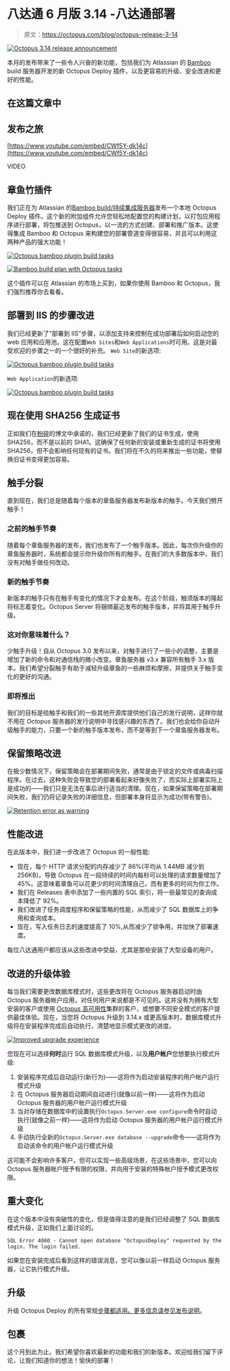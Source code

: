 # 八达通 6 月版 3.14 -八达通部署

> 原文：<https://octopus.com/blog/octopus-release-3-14>

[![Octopus 3.14 release announcement](img/9ec0344f51a92960f556055e126b7733.png)](#)

本月的发布带来了一些令人兴奋的新功能，包括我们为 Atlassian 的 [Bamboo](https://www.atlassian.com/software/bamboo) build 服务器开发的新 Octopus Deploy 插件，以及更容易的升级、安全改进和更好的性能。

## 在这篇文章中

## 发布之旅

[https://www.youtube.com/embed/CWf5Y-dk14c](https://www.youtube.com/embed/CWf5Y-dk14c)

VIDEO

## 章鱼竹插件

我们正在为 Atlassian 的[Bamboo build/持续集成服务器](https://www.atlassian.com/software/bamboo)发布一个本地 Octopus Deploy 插件。这个新的附加组件允许您轻松地配置您的构建计划，以打包应用程序进行部署，将包推送到 Octopus，以一流的方式创建、部署和推广版本。这使得集成 Bamboo 和 Octopus 来构建您的部署管道变得很容易，并且可以利用这两种产品的强大功能！

[![Octopus bamboo plugin build tasks](img/6d92b0b200969bc1b4fb9489d653a091.png)](#)

[![Bamboo build plan with Octopus tasks](img/65c65df2346d7ee13334a59dd191866e.png)](#)

这个插件可以在 Atlassian 的市场上买到，如果你使用 Bamboo 和 Octopus，我们强烈推荐你去看看。

## 部署到 IIS 的步骤改进

我们已经更新了“部署到 IIS”步骤，以添加支持来控制在成功部署后如何启动您的 web 应用和应用池。这在配置`Web Sites`和`Web Applications`时可用。这是对最受欢迎的步骤之一的一个很好的补充。
`Web Site`的新选项:

[![Octopus bamboo plugin build tasks](img/80149b9a62067bd1f387f4e18389eae8.png)](#)

`Web Application`的新选项:

[![Octopus bamboo plugin build tasks](img/4133806d8a80a6a22530a40367188a03.png)](#)

## 现在使用 SHA256 生成证书

正如我们在[粉碎](https://octopus.com/blog/shattered)的博文中承诺的，我们已经更新了我们的证书生成，使用 SHA256，而不是以前的 SHA1。这确保了任何新的安装或重新生成的证书将使用 SHA256，但不会影响任何现有的证书。我们将在不久的将来推出一些功能，使替换旧证书变得更加容易。

## 触手分裂

直到现在，我们总是随着每个版本的章鱼服务器发布新版本的触手。今天我们劈开触手！

### 之前的触手节奏

随着每个章鱼服务器的发布，我们也发布了一个触手版本。因此，每次你升级你的章鱼服务器时，系统都会提示你升级你所有的触手。在我们的大多数版本中，我们没有对触手做任何改动。

### 新的触手节奏

新版本的触手只有在触手有变化的情况下才会发布。在这个阶段，触须版本的隆起将标志着变化。Octopus Server 将捆绑最近发布的触手版本，并将其用于触手升级。

### 这对你意味着什么？

少触手升级！自从 Octopus 3.0 发布以来，对触手进行了一些小的调整，主要是增加了新的命令和对通信栈的微小改变。章鱼服务器 v3.x 兼容所有触手 3.x 版本。我们希望分裂触手有助于减轻升级章鱼的一些麻烦和摩擦，并提供关于触手变化的更好的沟通。

### 即将推出

我们的目标是给触手和我们的一些其他开源库提供他们自己的发行说明，这样你就不用在 Octopus 服务器的发行说明中寻找感兴趣的东西了。我们也会给你自动升级触手的能力，只要一个新的触手版本发布，而不是等到下一个章鱼服务器发布。

## 保留策略改进

在极少数情况下，保留策略会在部署期间失败，通常是由于锁定的文件或病毒扫描程序。在过去，这种失败会导致您的部署看起来好像失败了，而实际上部署实际上是成功的——我们只是无法在事后进行适当的清理。现在，如果保留策略在部署期间失败，我们仍将记录失败的详细信息，但部署本身将显示为成功(带有警告)。

[![Retention error as warning](img/c7c7778ebde76f93eb7993f9ec65a927.png)](#)

## 性能改进

在此版本中，我们进一步改进了 Octopus 的一般性能:

*   现在，每个 HTTP 请求分配的内存减少了 86%(平均从 1.44MB 减少到 256KB)，导致 Octopus 在一段持续的时间内每秒可以处理的请求数量增加了 45%。这意味着章鱼可以花更少的时间清理自己，而有更多的时间为你工作。
*   我们在 Releases 表中添加了一些内置的 SQL 索引，将一些最常见的查询成本降低了 92%。
*   我们改进了任务调度程序和保留策略的性能，从而减少了 SQL 数据库上的争用和查询成本。
*   现在，写入任务日志的速度提高了 10%,从而减少了锁争用，并加快了部署速度。

每位八达通用户都应该从这些改进中受益，尤其是那些安装了大型设备的用户。

## 改进的升级体验

每当我们需要更改数据库模式时，这些更改将在 Octopus 服务器启动时由 Octopus 服务器帐户应用，对任何用户来说都是不可见的。这并没有为拥有大型安装的客户或使用 [Octopus 高可用性](https://g.octopushq.com/HighAvailability)集群的客户，或想要不同安全模式的客户提供最佳体验。现在，当您将 Octopus 升级到 3.14.x 或更高版本时，数据库模式升级将在安装程序完成后自动执行，清楚地显示模式更改的进度。

[![Improved upgrade experience](img/95dbe328ef6b9acfab85576d031240aa.png)](#)

您现在可以选择**何时**运行 SQL 数据库模式升级，以及**用户帐户**您想要执行模式升级:

1.  安装程序完成后自动运行(新行为)——这将作为启动安装程序的用户帐户运行模式升级
2.  在 Octopus 服务器启动期间自动进行(就像以前一样)——这将作为启动 Octopus 服务器的用户帐户运行模式升级
3.  当对存储在数据库中的设置执行`Octopus.Server.exe configure`命令时自动执行(就像之前一样)——这将作为启动 Octopus 服务器的用户帐户运行模式升级
4.  手动执行全新的`Octopus.Server.exe database --upgrade`命令——这将作为启动该命令的用户帐户运行模式升级

这可能不会影响许多客户，但可以实现一些高级场景，在这些场景中，您可以向 Octopus 服务器帐户授予有限的权限，并向用于安装的特殊帐户授予模式更改权限。

## 重大变化

在这个版本中没有突破性的变化，但是值得注意的是我们已经调整了 SQL 数据库模式升级，正如我们上面讨论的。

`SQL Error 4060 - Cannot open database "OctopusDeploy" requested by the login. The login failed.`

如果您在安装完成后看到这样的错误消息，您可以像以前一样启动 Octopus 服务器，让它执行模式升级。

## 升级

升级 Octopus Deploy 的所有常规[步骤都适用。更多信息请参见](https://octopus.com/docs/administration/upgrading)[发布说明](https://octopus.com/downloads/compare?to=3.14.0)。

## 包裹

这个月到此为止。我们希望你喜欢最新的功能和我们的新版本。欢迎给我们留下评论，让我们知道你的想法！愉快的部署！